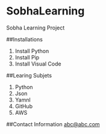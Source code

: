 # SobhaLearning
Sobha Learning Project

##Installations
1. Install Python 
2. Install Pip
3. Install Visual Code

##Learing Subjets
1. Python
2. Json
3. Yamnl
4. GitHub
5. AWS

##Contact Information
abc@abc.com
